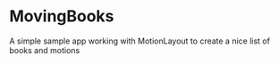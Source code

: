 # MovingBooks

A simple sample app working with MotionLayout to create a nice list of books and motions
